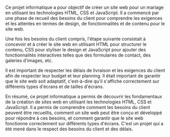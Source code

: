 Ce projet informatique a pour objectif de créer un site web pour un mariage en utilisant les technologies HTML, CSS et JavaScript. Il a commencé par une phase de recueil des besoins du client pour comprendre les exigences et les attentes en termes de design, de fonctionnalités et de contenu pour le site web.

Une fois les besoins du client compris, l'étape suivante consistait à concevoir et à créer le site web en utilisant HTML pour structurer le contenu, CSS pour styliser le design et JavaScript pour ajouter des fonctionnalités interactives telles que des formulaires de contact, des galeries d'images, etc.

Il est important de respecter les délais de livraison et les exigences du client afin de respecter leur budget et leur planning. Il était important de garantir que le site web soit adaptatif, c'est-à-dire qu'il s'affiche correctement sur différents types d'écrans et de tailles d'écrans.

En résumé, ce projet informatique a permis de découvrir les fondamentaux de la création de sites web en utilisant les technologies HTML, CSS et JavaScript. Il a permis de comprendre comment les besoins du client peuvent être recueillis, comment un site web peut être conçu et développé pour répondre à ces besoins, et comment garantir que le site web fonctionne correctement sur différents types d'écrans. C'est un projet qui a été mené dans le respect des besoins du client et des délais.
